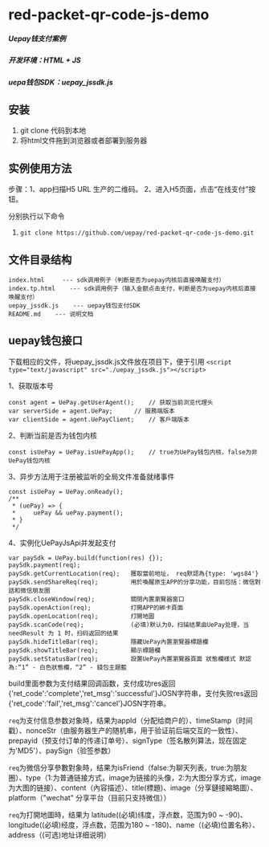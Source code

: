 # red-packet-qr-code-js-demo
##### Uepay钱支付案例
##### 开发环境：HTML + JS
##### uepa钱包SDK：uepay_jssdk.js

## 安装
1. git clone 代码到本地
2. 将html文件拖到浏览器或者部署到服务器

## 实例使用方法
步骤：1、app扫描H5 URL 生产的二维码。
2、进入H5页面，点击“在线支付”按钮。

分别执行以下命令
1. `git clone https://github.com/uepay/red-packet-qr-code-js-demo.git`

## 文件目录结构
```
index.html     --- sdk调用例子（判断是否为uepay内核后直接唤醒支付）
index.tp.html    --- sdk调用例子（输入金额点击支付，判断是否为uepay内核后直接唤醒支付）
uepay_jssdk.js    --- uepay钱包支付SDK
README.md    --- 说明文档
```

## uepay钱包接口
下载相应的文件，将uepay_jssdk.js文件放在项目下，便于引用 ```<script type="text/javascript" src="./uepay_jssdk.js"></script>```

1、获取版本号
```
const agent = UePay.getUserAgent();    // 获取当前浏览代理头
var serverSide = agent.UePay;      // 服務端版本
var clientSide = agent.UePayClient;    // 客戶端版本
```

2、判断当前是否为钱包内核
```
const isUePay = UePay.isUePayApp();    // true为UePay钱包内核，false为非UePay钱包内核
```

3、异步方法用于注册被监听的全局文件准备就绪事件
```
const isUePay = UePay.onReady();
/**
 * (uePay) => {
 *     uePay && uePay.payment();
 * }
 */
 ```
 
 4、实例化UePayJsApi并发起支付
 ```
var paySdk = UePay.build(function(res) {});
paySdk.payment(req);
paySdk.getCurrentLocation(req);   獲取當前地址， req默認為{type: 'wgs84'}
paySdk.sendShareReq(req);         用於喚醒原生APP的分享功能，目前包括：微信對話和微信朋友圈 
paySdk.closeWindow(req);          關閉內置瀏覽器窗口
paySdk.openAction(req);           打開APP的綁卡頁面
paySdk.openLocation(req);         打開地圖
paySdk.scanCode(req);             (必填)默认为0，扫描结果由UePay处理，当needResult 为 1 时，扫码返回的结果
paySdk.hideTitleBar(req);         隱藏UePay內置瀏覽器標題欄
paySdk.showTitleBar(req);         顯示標題欄
paySdk.setStatusBar(req);         設置UePay內置瀏覽器頁面 狀態欄樣式 默認為:“1” - 白色狀態欄，“2” - 錢包主題藍
```
build里面参数为支付结果回调函数，支付成功res返回{'ret_code':'complete','ret_msg':'successful'}JOSN字符串，支付失败res返回{'ret_code':'fail','ret_msg':'cancel'}JOSN字符串。


 `req`为支付信息参数对象時，结果为appId（分配给商户的）、timeStamp（时间戳）、nonceStr（由服务器生产的随机串，用于验证前后端交互的一致性）、prepayid（预支付订单的传递订单号）、signType（签名散列算法，现在固定为'MD5'）、paySign（验签参数）

`req`为微信分享參數對象時，结果为isFriend（false:为聊天列表，true:为朋友圈）、type（1:为普通链接方式，image为链接的头像，2:为大图分享方式，image为大图的链接）、content（內容描述）、title(標題)、image（分享鏈接縮略圖）、platform（"wechat" 分享平台（目前只支持微信））

`req`为打開地圖時，结果为 latitude((必填)纬度，浮点数，范围为90 ~ -90)、longitude((必填)经度，浮点数，范围为180 ~ -180)、name（(必填)位置名称）、address（(可选)地址详细说明）
